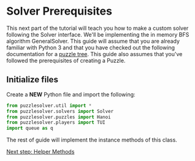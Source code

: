 # Solver Prerequisites
This next part of the tutorial will teach you how to make a custom solver following the Solver interface. We'll be implementing the in memory BFS algorithm GeneralSolver. This guide will assume that you are already familiar with Python 3 and that you have checked out the following documentation for a [puzzle tree](https://nyc.cs.berkeley.edu/wiki/Puzzle_tree). This guide also assumes that you've followed the prerequisites of creating a Puzzle.

## Initialize files
Create a **NEW** Python file and import the following:
```python
from puzzlesolver.util import *
from puzzlesolver.solvers import Solver
from puzzlesolver.puzzles import Hanoi
from puzzlesolver.players import TUI
import queue as q
```

The rest of guide will implement the instance methods of this class.

[Next step: Helper Methods](05_Helper_Methods.md)
